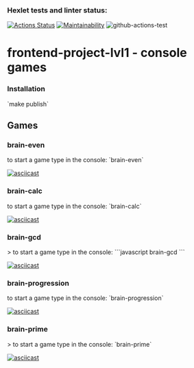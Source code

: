 ### Hexlet tests and linter status:
[![Actions Status](https://github.com/NatashaKarpos/frontend-project-lvl1/workflows/hexlet-check/badge.svg)](https://github.com/NatashaKarpos/frontend-project-lvl1/actions)
[![Maintainability](https://api.codeclimate.com/v1/badges/a99a88d28ad37a79dbf6/maintainability)](https://codeclimate.com/github/codeclimate/codeclimate/maintainability)
![github-actions-test](https://github.com/NatashaKarpos/frontend-project-lvl1/actions/workflows/github-actions-test.yml/badge.svg)

<h1>frontend-project-lvl1 - console games</h1>

<h3>Installation</h3>
`make publish`

<h2>Games</h2>

<h3>brain-even</h3>
to start a game type in the console: 
`brain-even`

[![asciicast](https://asciinema.org/a/FMnQiAbN6VLPVjNbrKLMmkxEb.svg)](https://asciinema.org/a/FMnQiAbN6VLPVjNbrKLMmkxEb)

<h3>brain-calc</h3>
to start a game type in the console: 
`brain-calc`

[![asciicast](https://asciinema.org/a/riVD5VrzedHtnQNBw9Cc2oYcp.svg)](https://asciinema.org/a/riVD5VrzedHtnQNBw9Cc2oYcp)

<h3>brain-gcd</h3>
> to start a game type in the console: 
```javascript
brain-gcd
```

[![asciicast](https://asciinema.org/a/D2lYRbX2st442mvYVr7GdB02W.svg)](https://asciinema.org/a/D2lYRbX2st442mvYVr7GdB02W)

<h3>brain-progression</h3>
to start a game type in the console: 
`brain-progression`

[![asciicast](https://asciinema.org/a/HjsktWH6RjYaAFEdxl28Avitp.svg)](https://asciinema.org/a/HjsktWH6RjYaAFEdxl28Avitp)

<h3>brain-prime</h3>
> to start a game type in the console: 
`brain-prime`

[![asciicast](https://asciinema.org/a/6iXvexqbRmF3Vsn3n3qT9GVCB.svg)](https://asciinema.org/a/6iXvexqbRmF3Vsn3n3qT9GVCB)